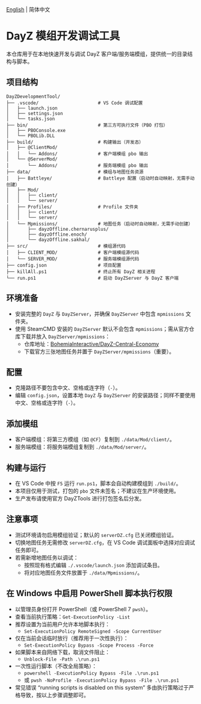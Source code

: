 [English](./README.EN.md) | 简体中文

# DayZ 模组开发调试工具

本仓库用于在本地快速开发与调试 DayZ 客户端/服务端模组，提供统一的目录结构与脚本。

## 项目结构
```text
DayZDevelopmentTool/
├── .vscode/                      # VS Code 调试配置
│   ├── launch.json
│   ├── settings.json
│   └── tasks.json
├── bin/                          # 第三方可执行文件（PBO 打包）
│   ├── PBOConsole.exe
│   └── PBOLib.DLL
├── build/                        # 构建输出（开发态）
│   ├── @ClientMod/
│   │   └── Addons/               # 客户端模组 pbo 输出
│   └── @ServerMod/
│       └── Addons/               # 服务端模组 pbo 输出
├── data/                         # 模组与地图任务资源
│   ├── Battleye/                 # Battleye 配置（启动时自动映射，无需手动创建）
│   ├── Mod/
│   │   ├── client/
│   │   └── server/
│   ├── Profiles/                 # Profile 文件夹
│   │   ├── client/
│   │   └── server/
│   └── Mpmissions/               # 地图任务（启动时自动映射，无需手动创建）
│       ├── dayzOffline.chernarusplus/
│       ├── dayzOffline.enoch/
│       └── dayzOffline.sakhal/
├── src/                          # 模组源代码
│   ├── CLIENT_MOD/               # 客户端模组源代码
│   └── SERVER_MOD/               # 服务端模组源代码
├── config.json                   # 项目配置
├── killAll.ps1                   # 终止所有 DayZ 相关进程
└── run.ps1                       # 启动 DayZServer 与 DayZ 客户端
```

## 环境准备
- 安装完整的 `DayZ` 与 `DayZServer`，并确保 `DayZServer` 中包含 `mpmissions` 文件夹。
- 使用 SteamCMD 安装的 `DayZServer` 默认不会包含 `mpmissions`；需从官方仓库下载并放入 `DayZServer/mpmissions`：
  - 仓库地址：[BohemiaInteractive/DayZ-Central-Economy](https://github.com/BohemiaInteractive/DayZ-Central-Economy)
  - 下载官方三张地图任务并置于 `DayZServer/mpmissions`（重要）。

## 配置
- 克隆路径不要包含中文、空格或连字符（`-`）。
- 编辑 `config.json`，设置本地 `DayZ` 与 `DayZServer` 的安装路径；同样不要使用中文、空格或连字符（`-`）。

## 添加模组
- 客户端模组：将第三方模组（如 `@CF`）复制到 `./data/Mod/client/`。
- 服务端模组：将服务端模组复制到 `./data/Mod/server/`。

## 构建与运行
- 在 VS Code 中按 `F5` 运行 `run.ps1`，脚本会自动构建模组到 `./build/`。
- 本项目仅用于测试，打包的 `pbo` 文件未签名；不建议在生产环境使用。
- 生产发布请使用官方 DayZTools 进行打包签名后分发。

## 注意事项
- 测试环境请勿启用模组验证；默认的 `serverDZ.cfg` 已关闭模组验证。
- 切换地图任务无需修改 `serverDZ.cfg`，在 VS Code 调试面板中选择对应调试任务即可。
- 若需新增地图任务以调试：
  - 按照现有格式编辑 `./.vscode/launch.json` 添加调试条目。
  - 将对应地图任务文件放置于 `./data/Mpmissions/`。

## 在 Windows 中启用 PowerShell 脚本执行权限
- 以管理员身份打开 PowerShell（或 PowerShell 7 `pwsh`）。
- 查看当前执行策略：`Get-ExecutionPolicy -List`
- 推荐设置为当前用户允许本地脚本执行：
  - `Set-ExecutionPolicy RemoteSigned -Scope CurrentUser`
- 仅在当前会话临时放行（推荐用于一次性执行）：
  - `Set-ExecutionPolicy Bypass -Scope Process -Force`
- 如果脚本来自网络下载，取消文件阻止：
  - `Unblock-File -Path .\run.ps1`
- 一次性运行脚本（不改全局策略）：
  - `powershell -ExecutionPolicy Bypass -File .\run.ps1`
  - 或 `pwsh -NoProfile -ExecutionPolicy Bypass -File .\run.ps1`
- 常见错误 “running scripts is disabled on this system” 多由执行策略过于严格导致，按以上步骤调整即可。
